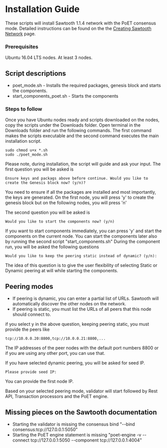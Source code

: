 # Installation Guide

These scripts will install Sawtooth 1.1.4 network with the PoET consensus mode. 
Detailed instructions can be found on the the [Creating Sawtooth Network](https://sawtooth.hyperledger.org/docs/core/nightly/master/app_developers_guide/creating_sawtooth_network.html?highlight=selecting%20consensus) page.

### Prerequisites

Ubuntu 16.04 LTS nodes. At least 3 nodes. 

## Script descriptions

* poet_mode.sh - Installs the required packages, genesis block and starts the components. 
* start_components_poet.sh - Starts the components

### Steps to follow

Once you have Ubuntu nodes ready and scripts downloaded on the nodes, copy the scripts under the Downloads folder. Open terminal in the Downloads folder and run the following commands. The first command makes the scripts executable and the second command executes the main installation script. 

```
sudo chmod u+x *.sh
sudo ./poet_mode.sh
```

Please note, during installation, the script will guide and ask your input. 
The first question you will be asked is

```
Ensure keys and packags above before continue. Would you like to create the Genesis block now? (y/n)?
```
You need to ensure if all the packages are installed and most importantly, the keys are generated. 
On the first node, you will press 'y' to create the genesis block but on the following nodes, you will press 'n'

The second question you will be asked is

```
Would you like to start the components now? (y/n)
```
If you want to start components immediately, you can press 'y' and start the components on the current node.
You can start the components later also by running the second script "start_components.sh"
During the component run, you will be asked the following questions

```
Would you like to keep the peering static instead of dynamic? (y/n):
```
The idea of this question is to give the user flexibility of selecting Static or Dynamic peering at will while starting the components.

## Peering modes

* If peering is dynamic, you can enter a partial list of URLs. Sawtooth will automatically discover the other nodes on the network.
* If peering is static, you must list the URLs of all peers that this node should connect to.

if you select y in the above question, keeping peering static, you must provide the peers like
```
tcp://10.0.0.20:8800,tcp://10.0.0.21:8800,...
```
The IP addresses of the peer nodes with the default port numbers 8800 or if you are using any other port, you can use that.

If you have selected dynamic peering, you will be asked for seed IP.
```
Please provide seed IP:
```
You can provide the first node IP.

Based on your selected peering mode, validator will start followed by Rest API, Transaction processors and the PoET engine. 

## Missing pieces on the Sawtooth documentation

* Starting the validator is missing the consensus bind "--bind consensus:tcp://127.0.0.1:5050"
* Starting the PoET engine statement is missing "poet-engine -v --connect tcp://127.0.0.1:5050 --component tcp://127.0.0.1:4004"
